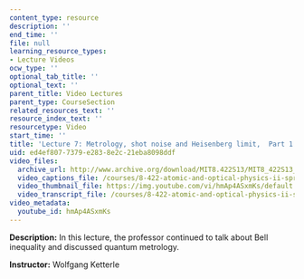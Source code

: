 ```yaml
---
content_type: resource
description: ''
end_time: ''
file: null
learning_resource_types:
- Lecture Videos
ocw_type: ''
optional_tab_title: ''
optional_text: ''
parent_title: Video Lectures
parent_type: CourseSection
related_resources_text: ''
resource_index_text: ''
resourcetype: Video
start_time: ''
title: 'Lecture 7: Metrology, shot noise and Heisenberg limit,  Part 1'
uid: ed4ef807-7379-e283-8e2c-21eba8098ddf
video_files:
  archive_url: http://www.archive.org/download/MIT8.422S13/MIT8_422S13_lec07-1_300k.mp4
  video_captions_file: /courses/8-422-atomic-and-optical-physics-ii-spring-2013/b67d5e0fd7655621a0764d5c148a0ed4_hmAp4ASxmKs.vtt
  video_thumbnail_file: https://img.youtube.com/vi/hmAp4ASxmKs/default.jpg
  video_transcript_file: /courses/8-422-atomic-and-optical-physics-ii-spring-2013/56a40a45923ad9e80095adb0ff3b4b84_hmAp4ASxmKs.pdf
video_metadata:
  youtube_id: hmAp4ASxmKs
---
```


**Description:** In this lecture, the professor continued to talk about Bell inequality and discussed quantum metrology.

**Instructor:** Wolfgang Ketterle



